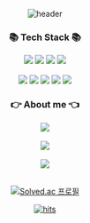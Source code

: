 <div align=center>
  
![header](https://capsule-render.vercel.app/api?type=rounded&color=auto&height=100&section=header&text=Welcome%20to%20GeunYeong's%20GitHub&fontSize=50)

</div>

<div align=center>
	<h3>📚 Tech Stack 📚</h3>
  
  <div align="center">
	<img src="https://img.shields.io/badge/Java-007396?style=flat&logo=Conda-Forge&logoColor=white" />
	<img src="https://img.shields.io/badge/Spring-6DB33F?style=flat&logo=Spring&logoColor=white" />
  	<img src="https://img.shields.io/badge/Spring_Boot-6DB33F?style=flat&logo=Spring-Boot&logoColor=white" />
  	<img src="https://img.shields.io/badge/Spring_Security-6DB33F?style=flat&logo=Spring-Security&logoColor=white" />
  </div>
  <br>
  <div align="center">
	<img src="https://img.shields.io/badge/MySQL-4479A1?style=flat&logo=MySQL&logoColor=white" />
	<img src="https://img.shields.io/badge/Intellij IDEA-000000?style=flat&logo=intellijidea&logoColor=white" />
  <img src="https://img.shields.io/badge/Postman-FF6C37?style=flat&logo=Postman&logoColor=white" />
  <img src="https://img.shields.io/badge/Git-F05032?style=flat&logo=Git&logoColor=white" />
  <img src="https://img.shields.io/badge/GitHub-181717?style=flat&logo=GitHub&logoColor=white" />
  </div>
</div>

<div align=center>
  <h3>👉 About me 👈</h3>
  <a href="https://velog.io/@jky00914"><img src="https://img.shields.io/badge/Velog-20C997?style=flat&logo=velog&logoColor=white" /></a>
</div>

<br>

<div align=center>
  
<img src="https://github-readme-stats.vercel.app/api?username=geun-00&show_icons=true&theme=swift">

<br>
<br>

<img src="https://github-readme-stats.vercel.app/api/top-langs/?username=geun-00&layout=compact&theme=swift">

<br>
<br>

[![Solved.ac 프로필](http://mazassumnida.wtf/api/v2/generate_badge?boj=jyj9892)](https://solved.ac/jyj9892)

[![hits](https://myhits.vercel.app/api/hit/https%3A%2F%2Fgithub.com%2Fgeun-00?color=blue&label=hits&size=small)](https://myhits.vercel.app)

</div>

